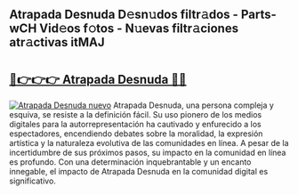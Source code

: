 ## Atrapada Desnuda D𝚎sn𝚞dos filtr𝚊dos - Parts-wCH Vid𝚎os f𝚘tos - N𝚞evas filtr𝚊ciones atr𝚊ctivas itMAJ

# <h2><a href="http://mbbpj4.tromn.icu/?c=Atrapada+Desnuda">🔗👉👉👉 Atrapada Desnuda 🔗🔗</a></h2>

[![Atrapada Desnuda nuevo](https://i.imgur.com/pEAQMta.gif)](http://mbbpj4.tromn.icu/?c=Atrapada+Desnuda)
Atrapada Desnuda, una persona compleja y esquiva, se resiste a la definición fácil. Su uso pionero de los medios digitales para la autorrepresentación ha cautivado y enfurecido a los espectadores, encendiendo debates sobre la moralidad, la expresión artística y la naturaleza evolutiva de las comunidades en línea. A pesar de la incertidumbre de sus próximos pasos, su impacto en la comunidad en línea es profundo. Con una determinación inquebrantable y un encanto innegable, el impacto de Atrapada Desnuda en la comunidad digital es significativo.
